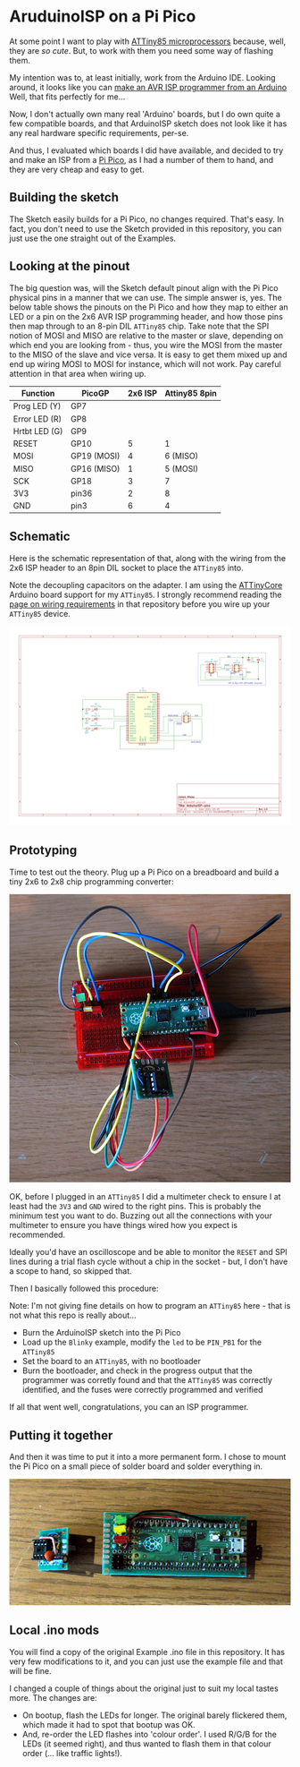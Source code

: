 # AruduinoISP on a Pi Pico

At some point I want to play with
[ATTiny85 microprocessors](https://www.microchip.com/en-us/product/attiny85)
because, well, they are *so cute*. But, to work with them you need some way of flashing them.

My intention was to, at least initially, work from the Arduino IDE. Looking around, it looks like
you can
[make an AVR ISP programmer from an Arduino](https://github.com/arduino/arduino-examples/tree/main/examples/11.ArduinoISP/ArduinoISP)
Well, that fits perfectly for me...

Now, I don't actually own many real 'Arduino' boards, but I do own quite a few compatible boards,
and that ArduinoISP sketch does not look like it has any real hardware specific requirements, per-se.

And thus, I evaluated which boards I did have available, and decided to try and make an ISP from a
[Pi Pico](https://www.raspberrypi.com/products/raspberry-pi-pico/), as I had a number of them to
hand, and they are very cheap and easy to get.

## Building the sketch

The Sketch easily builds for a Pi Pico, no changes required. That's easy. In fact, you don't need to
use the Sketch provided in this repository, you can just use the one straight out of the Examples.

## Looking at the pinout

The big question was, will the Sketch default pinout align with the Pi Pico physical pins in a manner
that we can use. The simple answer is, yes. The below table shows the pinouts on the Pi Pico and how
they map to either an LED or a pin on the 2x6 AVR ISP programming header, and how those pins then
map through to an 8-pin DIL `ATTiny85` chip. Take note that the SPI notion of MOSI and MISO are
relative to the master or slave, depending on which end you are looking from - thus, you wire the
MOSI from the master to the MISO of the slave and vice versa. It is easy to get them mixed up and
end up wiring MOSI to MOSI for instance, which will not work. Pay careful attention in that area when
wiring up.

| Function       | PicoGP      | 2x6 ISP | Attiny85 8pin |
| -------------- | ----------- | ------- | ------------- |
| Prog LED  (Y)  | GP7         |         |               |
| Error LED (R)  | GP8         |         |               |
| Hrtbt LED (G)  | GP9         |         |               |
| RESET          | GP10        | 5       | 1             |
| MOSI           | GP19 (MOSI) | 4       | 6 (MISO)      |
| MISO           | GP16 (MISO) | 1       | 5 (MOSI)      |
| SCK            | GP18        | 3       | 7             |
| 3V3            | pin36       | 2       | 8             |
| GND            | pin3        | 6       | 4             |

## Schematic

Here is the schematic representation of that, along with the wiring from the 2x6 ISP header to an
8pin DIL socket to place the `ATTiny85` into.

Note the decoupling capacitors on the adapter. I am using the
[ATTinyCore](https://github.com/SpenceKonde/ATTinyCore/)
Arduino board support for my `ATTiny85`. I strongly recommend reading the
[page on wiring requirements](https://github.com/SpenceKonde/ATTinyCore/blob/v2.0.0-devThis-is-the-head-submit-PRs-against-this/avr/extras/Ref_Wiring.md) in that repository before you wire up your `ATTiny85`
device.

![schematic](./schematic/ArduinoISP-pico.png)

## Prototyping

Time to test out the theory. Plug up a Pi Pico on a breadboard and build a tiny 2x6 to 2x8 chip
programming converter:

![prototype](./pictures/prototype.jpg)

OK, before I plugged in an `ATTiny85` I did a multimeter check to ensure I at least had the `3V3` and
`GND` wired to the right pins. This is probably the minimum test you want to do. Buzzing out all
the connections with your multimeter to ensure you have things wired how you expect is recommended.

Ideally you'd have an oscilloscope and be able to monitor the `RESET` and SPI lines during a trial
flash cycle without a chip in the socket - but, I don't have a scope to hand, so skipped that.

Then I basically followed this procedure:

  Note: I'm not giving fine details on how to program an `ATTiny85` here - that is not what this
  repo is really about...

  -  Burn the ArduinoISP sketch into the Pi Pico
  -  Load up the `Blinky` example, modify the `led` to be `PIN_PB1` for the `ATTiny85`
  -  Set the board to an `ATTiny85`, with no bootloader
  -  Burn the bootloader, and check in the progress output that the programmer was corretly found
     and that the `ATTiny85` was correctly identified, and the fuses were correctly programmed and
     verified

If all that went well, congratulations, you can an ISP programmer.

## Putting it together

And then it was time to put it into a more permanent form. I chose to mount the Pi Pico on a small
piece of solder board and solder everything in.

![final](./pictures/final.jpg)

## Local .ino mods

You will find a copy of the original Example .ino file in this repository. It has very few modifications
to it, and you can just use the example file and that will be fine.

I changed a couple of things about the original just to suit my local tastes more. The changes are:

  - On bootup, flash the LEDs for longer. The original barely flickered them, which made it had to
    spot that bootup was OK.
  - And, re-order the LED flashes into 'colour order'. I used R/G/B for the LEDs (it seemed right), and
    thus wanted to flash them in that colour order (... like traffic lights!).
